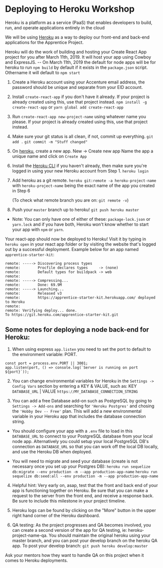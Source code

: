 # Deploying to Heroku Workshop

Heroku is a platform as a service (PaaS) that enables developers to build, run, and operate applications entirely in the cloud

We will be using [Heroku](www.heroku.com) as a way to deploy our front-end and back-end applications for the Apprentice Project.

Heroku will do the work of building and hosting your Create React App project for you after March 11th, 2019. It will host your app using Cowboy and ExpressJS.
-- On March 11th, 2019 the default for node apps will be for heroku to run `npm build` by default if it exists in the `package.json` script. Othername it will default to `npm start`

1. Create a Heroku account using your Accenture email address, the password should be unique and separate from your EID account.

2. Install `create-react-app` if you don't have it already. If your project is already created using this, use that project instead.
   `npm install -g create-react-app` or `yarn global add create-react-app`

3. Run `create-react-app new-project-name` using whatever name you please. If your project is already created using this, use that project instead.

4. Make sure your git status is all clean, if not, commit up everything.
   `git add .`
   `git commit -m "Stuff changed"`

5. On [heroku](https://dashboard.heroku.com/apps), create a new app.
   New -> Create new app
   Name the app a unique name and click on `Create App`

6. Install the [Heroku CLI](https://devcenter.heroku.com/articles/heroku-command-line) if you haven't already, then make sure you're logged in using your new Heroku account from Step 1.
   `heroku login`

7. Add heroku as a git remote.
   `heroku git:remote -a heroku-project-name` with `heroku-project-name` being the exact name of the app you created in Step 6

   (To check what remote branch you are on:  `git remote -v`)

8. Push your `master` branch up to heroku!
    `git push heroku master`

- Note: You can only have one of either of these: `package-lock.json` or `yarn.lock` and if you have both, Heroku won't know whether to start your app with `npm` or `yarn`.

Your react-app should now be deployed to Heroku! Visit it by typing in `heroku open` in your react app folder or by visiting the website that's logged out by a successful deployment. Example below for an app named `apprentice-starter-kit`:

```
remote: -----> Discovering process types
remote:        Procfile declares types     -> (none)
remote:        Default types for buildpack -> web
remote:
remote: -----> Compressing...
remote:        Done: 69.9M
remote: -----> Launching...
remote:        Released v3
remote:        https://apprentice-starter-kit.herokuapp.com/ deployed to Heroku
remote:
remote: Verifying deploy... done.
To https://git.heroku.com/apprentice-starter-kit.git
```

## Some notes for deploying a node back-end for Heroku:

1.  When using express `app.listen` you need to set the port to default to the environment variable: PORT.

```
const port = process.env.PORT || 3001;
app.listen(port, () => console.log(`Server is running on port ${port}`));
```

2. You can change environmental variables for Heroku in the `Settings -> Config Vars` section by entering a KEY & VALUE, such as:
   KEY `DATABASE_URL` | VALUE `https://MY_DATABASE_CONNECTION_STRING`

3. You can add a free Database add-on such as PostgreSQL by going to `Settings -> Add-ons` and searching for `'Heroku Postgres'` and chosing the `'Hobby Dev -- Free'` plan. This will add a new environmental variable in your Heroku app that includes the database connection string.

- You should configure your app with a `.env` file to load in this `DATABASE_URL` to connect to your PostgreSQL database from your local node app. Alternatively you could setup your local PostgreSQL DB's connection as `DATABASE_URL` so that you can work off the local DB locally, and use the Heroku DB when deployed.

- You will need to migrate and seed your database (create is not necessary once you set up your Postgres DB):
`heroku run sequelize db:migrate --env production -m --app production-app-name`
`heroku run sequelize db:seed:all --env production -m --app production-app-name`

4. Helpful hint:  Very early on, asap, test that the front and back end of your app is functioning together on Heroku.  Be sure that you can make a request to the server from the front end, and receive a response back.  Be sure to include this milestone in your project timeline.  

5. Heroku logs can be found by clicking on the "More" button in the upper right hand corner of the Heroku dashboard.

6. QA testing:  As the project progresses and QA becomes involved, you can create a second version of the app for QA testing, ie: heroku-project-name-qa.  You should maintain the original heroku using your master branch, and you can post your develop branch on the heroku QA app.  To post your develop branch:
`git push heroku develop:master`

Ask your mentors how they want to handle QA on this project when it comes to Heroku deployments.
